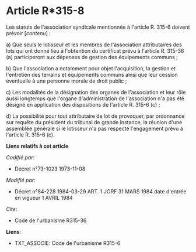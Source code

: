 # Article R*315-8

Les statuts de l'association syndicale mentionnée à l'article R. 315-6 doivent prévoir [*contenu*] :

a) Que seuls le lotisseur et les membres de l'association attributaires des lots qui ont donné lieu à l'obtention du
certificat prévu à l'article R. 315-36 (a) participeront aux dépenses de gestion des équipements communs ;

b) Que l'association a notamment pour objet l'acquisition, la gestion et l'entretien des terrains et équipements communs
ainsi que leur cession éventuelle à une personne morale de droit public ;

c) Les modalités de la désignation des organes de l'association et leur rôle aussi longtemps que l'organe d'administration de
l'association n'a pas été désigné en application des dispositions de l'article R. 315-6 (c) ;

d) La possibilité pour tout attributaire de lot de provoquer, par ordonnance sur requête du président du tribunal de grande
instance, la réunion d'une assemblée générale si le lotisseur n'a pas respecté l'engagement prévu à l'article R. 315-6 (c).

**Liens relatifs à cet article**

_Codifié par_:

  - Décret n°73-1023 1973-11-08

_Modifié par_:

  - Décret n°84-228 1984-03-29 ART. 1 JORF 31 MARS 1984 date d'entrée en vigueur 1 AVRIL 1984

_Cite_:

  - Code de l'urbanisme R315-36

**Liens**:

  - TXT_ASSOCIE: Code de l'urbanisme R315-6
